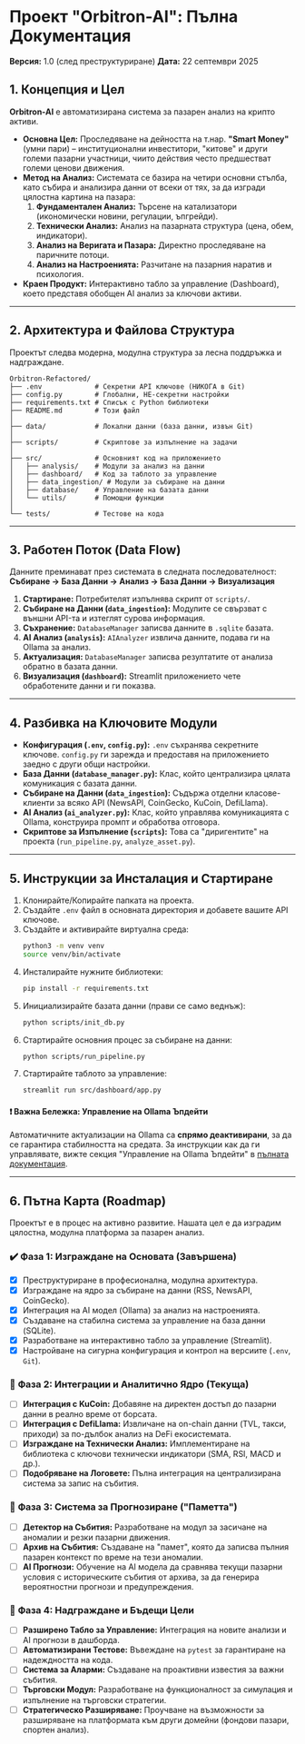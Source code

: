 # Проект "Orbitron-AI": Пълна Документация

**Версия:** 1.0 (след преструктуриране)
**Дата:** 22 септември 2025

## 1. Концепция и Цел

**Orbitron-AI** е автоматизирана система за пазарен анализ на крипто активи.

* **Основна Цел:** Проследяване на дейността на т.нар. **"Smart Money"** (умни пари) – институционални инвеститори, "китове" и други големи пазарни участници, чиито действия често предшестват големи ценови движения.
* **Метод на Анализ:** Системата се базира на четири основни стълба, като събира и анализира данни от всеки от тях, за да изгради цялостна картина на пазара:
    1.  **Фундаментален Анализ:** Търсене на катализатори (икономически новини, регулации, ъпгрейди).
    2.  **Технически Анализ:** Анализ на пазарната структура (цена, обем, индикатори).
    3.  **Анализ на Веригата и Пазара:** Директно проследяване на паричните потоци.
    4.  **Анализ на Настроенията:** Разчитане на пазарния наратив и психология.
* **Краен Продукт:** Интерактивно табло за управление (Dashboard), което представя обобщен AI анализ за ключови активи.

---
## 2. Архитектура и Файлова Структура

Проектът следва модерна, модулна структура за лесна поддръжка и надграждане.

```
Orbitron-Refactored/
├── .env             # Секретни API ключове (НИКОГА в Git)
├── config.py        # Глобални, НЕ-секретни настройки
├── requirements.txt # Списък с Python библиотеки
├── README.md        # Този файл
│
├── data/            # Локални данни (база данни, извън Git)
│
├── scripts/         # Скриптове за изпълнение на задачи
│
├── src/             # Основният код на приложението
│   ├── analysis/    # Модули за анализ на данни
│   ├── dashboard/   # Код за таблото за управление
│   ├── data_ingestion/ # Модули за събиране на данни
│   ├── database/    # Управление на базата данни
│   └── utils/       # Помощни функции
│
└── tests/           # Тестове на кода
```
---
## 3. Работен Поток (Data Flow)

Данните преминават през системата в следната последователност:
**Събиране -> База Данни -> Анализ -> База Данни -> Визуализация**

1.  **Стартиране:** Потребителят изпълнява скрипт от `scripts/`.
2.  **Събиране на Данни (`data_ingestion`):** Модулите се свързват с външни API-та и изтеглят сурова информация.
3.  **Съхранение:** `DatabaseManager` записва данните в `.sqlite` базата.
4.  **AI Анализ (`analysis`):** `AIAnalyzer` извлича данните, подава ги на Ollama за анализ.
5.  **Актуализация:** `DatabaseManager` записва резултатите от анализа обратно в базата данни.
6.  **Визуализация (`dashboard`):** Streamlit приложението чете обработените данни и ги показва.

---
## 4. Разбивка на Ключовите Модули

* **Конфигурация (`.env`, `config.py`):** `.env` съхранява секретните ключове. `config.py` ги зарежда и предоставя на приложението заедно с други общи настройки.
* **База Данни (`database_manager.py`):** Клас, който централизира цялата комуникация с базата данни.
* **Събиране на Данни (`data_ingestion`):** Съдържа отделни класове-клиенти за всяко API (NewsAPI, CoinGecko, KuCoin, DefiLlama).
* **AI Анализ (`ai_analyzer.py`):** Клас, който управлява комуникацията с Ollama, конструира промпт и обработва отговора.
* **Скриптове за Изпълнение (`scripts`):** Това са "диригентите" на проекта (`run_pipeline.py`, `analyze_asset.py`).

---
## 5. Инструкции за Инсталация и Стартиране

1.  Клонирайте/Копирайте папката на проекта.
2.  Създайте `.env` файл в основната директория и добавете вашите API ключове.
3.  Създайте и активирайте виртуална среда:
    ```bash
    python3 -m venv venv
    source venv/bin/activate
    ```
4.  Инсталирайте нужните библиотеки:
    ```bash
    pip install -r requirements.txt
    ```
5.  Инициализирайте базата данни (прави се само веднъж):
    ```bash
    python scripts/init_db.py
    ```
6.  Стартирайте основния процес за събиране на данни:
    ```bash
    python scripts/run_pipeline.py
    ```
7.  Стартирайте таблото за управление:
    ```bash
    streamlit run src/dashboard/app.py
    ```

#### **❗ Важна Бележка: Управление на Ollama Ъпдейти**
Автоматичните актуализации на Ollama са **спрямо деактивирани**, за да се гарантира стабилността на средата. За инструкции как да ги управлявате, вижте секция "Управление на Ollama Ъпдейти" в [пълната документация](ПЪЛЕН_ЛИНК_КЪМ_ДОКУМЕНТАЦИЯТА.md).

---
## 6. Пътна Карта (Roadmap)

Проектът е в процес на активно развитие. Нашата цел е да изградим цялостна, модулна платформа за пазарен анализ.

### ✔️ **Фаза 1: Изграждане на Основата (Завършена)**
- [x] Преструктуриране в професионална, модулна архитектура.
- [x] Изграждане на ядро за събиране на данни (RSS, NewsAPI, CoinGecko).
- [x] Интеграция на AI модел (Ollama) за анализ на настроенията.
- [x] Създаване на стабилна система за управление на база данни (SQLite).
- [x] Разработване на интерактивно табло за управление (Streamlit).
- [x] Настройване на сигурна конфигурация и контрол на версиите (`.env`, `Git`).

### 🎯 **Фаза 2: Интеграции и Аналитично Ядро (Текуща)**
- [ ] **Интеграция с KuCoin:** Добавяне на директен достъп до пазарни данни в реално време от борсата.
- [ ] **Интеграция с DefiLlama:** Извличане на on-chain данни (TVL, такси, приходи) за по-дълбок анализ на DeFi екосистемата.
- [ ] **Изграждане на Технически Анализ:** Имплементиране на библиотека с ключови технически индикатори (SMA, RSI, MACD и др.).
- [ ] **Подобряване на Логовете:** Пълна интеграция на централизирана система за запис на събития.

### 🧠 **Фаза 3: Система за Прогнозиране ("Паметта")**
- [ ] **Детектор на Събития:** Разработване на модул за засичане на аномалии и резки пазарни движения.
- [ ] **Архив на Събития:** Създаване на "памет", която да записва пълния пазарен контекст по време на тези аномалии.
- [ ] **AI Прогнози:** Обучение на AI модела да сравнява текущи пазарни условия с историческите събития от архива, за да генерира вероятностни прогнози и предупреждения.

### 🚀 **Фаза 4: Надграждане и Бъдещи Цели**
- [ ] **Разширено Табло за Управление:** Интеграция на новите анализи и AI прогнози в дашборда.
- [ ] **Автоматизирани Тестове:** Въвеждане на `pytest` за гарантиране на надеждността на кода.
- [ ] **Система за Аларми:** Създаване на проактивни известия за важни събития.
- [ ] **Търговски Модул:** Разработване на функционалност за симулация и изпълнение на търговски стратегии.
- [ ] **Стратегическо Разширяване:** Проучване на възможности за разширяване на платформата към други домейни (фондови пазари, спортен анализ).
